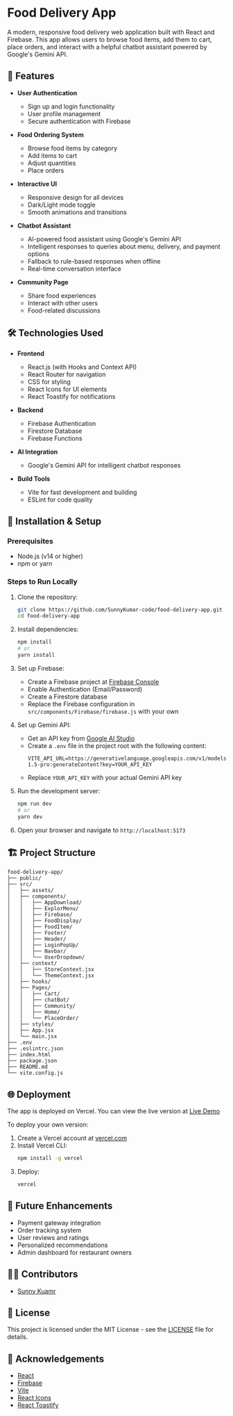 # Food Delivery App

A modern, responsive food delivery web application built with React and Firebase. This app allows users to browse food items, add them to cart, place orders, and interact with a helpful chatbot assistant powered by Google's Gemini API.

## 🍔 Features

- **User Authentication**

  - Sign up and login functionality
  - User profile management
  - Secure authentication with Firebase

- **Food Ordering System**

  - Browse food items by category
  - Add items to cart
  - Adjust quantities
  - Place orders

- **Interactive UI**

  - Responsive design for all devices
  - Dark/Light mode toggle
  - Smooth animations and transitions

- **Chatbot Assistant**

  - AI-powered food assistant using Google's Gemini API
  - Intelligent responses to queries about menu, delivery, and payment options
  - Fallback to rule-based responses when offline
  - Real-time conversation interface

- **Community Page**
  - Share food experiences
  - Interact with other users
  - Food-related discussions

## 🛠️ Technologies Used

- **Frontend**

  - React.js (with Hooks and Context API)
  - React Router for navigation
  - CSS for styling
  - React Icons for UI elements
  - React Toastify for notifications

- **Backend**

  - Firebase Authentication
  - Firestore Database
  - Firebase Functions

- **AI Integration**

  - Google's Gemini API for intelligent chatbot responses

- **Build Tools**
  - Vite for fast development and building
  - ESLint for code quality

## 🚀 Installation & Setup

### Prerequisites

- Node.js (v14 or higher)
- npm or yarn

### Steps to Run Locally

1. Clone the repository:

   ```sh
   git clone https://github.com/SunnyKumar-code/food-delivery-app.git
   cd food-delivery-app
   ```

2. Install dependencies:

   ```sh
   npm install
   # or
   yarn install
   ```

3. Set up Firebase:

   - Create a Firebase project at [Firebase Console](https://console.firebase.google.com/)
   - Enable Authentication (Email/Password)
   - Create a Firestore database
   - Replace the Firebase configuration in `src/components/Firebase/firebase.js` with your own

4. Set up Gemini API:

   - Get an API key from [Google AI Studio](https://makersuite.google.com/)
   - Create a `.env` file in the project root with the following content:
     ```
     VITE_API_URL=https://generativelanguage.googleapis.com/v1/models/gemini-1.5-pro:generateContent?key=YOUR_API_KEY
     ```
   - Replace `YOUR_API_KEY` with your actual Gemini API key

5. Run the development server:

   ```sh
   npm run dev
   # or
   yarn dev
   ```

6. Open your browser and navigate to `http://localhost:5173`

## 🏗️ Project Structure

```
food-delivery-app/
├── public/
├── src/
│   ├── assets/
│   ├── components/
│   │   ├── AppDownload/
│   │   ├── ExplorMenu/
│   │   ├── Firebase/
│   │   ├── FoodDisplay/
│   │   ├── FoodItem/
│   │   ├── Footer/
│   │   ├── Header/
│   │   ├── LoginPopUp/
│   │   ├── Navbar/
│   │   └── UserDropdown/
│   ├── context/
│   │   ├── StoreContext.jsx
│   │   └── ThemeContext.jsx
│   ├── hooks/
│   ├── Pages/
│   │   ├── Cart/
│   │   ├── chatBot/
│   │   ├── Community/
│   │   ├── Home/
│   │   └── PlaceOrder/
│   ├── styles/
│   ├── App.jsx
│   └── main.jsx
├── .env
├── .eslintrc.json
├── index.html
├── package.json
├── README.md
└── vite.config.js
```

## 🌐 Deployment

The app is deployed on Vercel. You can view the live version at [Live Demo](https://zotoo-d9a4znqt3-sunnykumar-codes-projects.vercel.app/)

To deploy your own version:

1. Create a Vercel account at [vercel.com](https://vercel.com)
2. Install Vercel CLI:
   ```sh
   npm install -g vercel
   ```
3. Deploy:
   ```sh
   vercel
   ```

## 🧩 Future Enhancements

- Payment gateway integration
- Order tracking system
- User reviews and ratings
- Personalized recommendations
- Admin dashboard for restaurant owners

## 👨‍💻 Contributors

- [Sunny Kuamr](https://github.com/SunnyKumar-code)

## 📄 License

This project is licensed under the MIT License - see the [LICENSE](LICENSE) file for details.

## 🙏 Acknowledgements

- [React](https://reactjs.org/)
- [Firebase](https://firebase.google.com/)
- [Vite](https://vitejs.dev/)
- [React Icons](https://react-icons.github.io/react-icons/)
- [React Toastify](https://fkhadra.github.io/react-toastify/)
